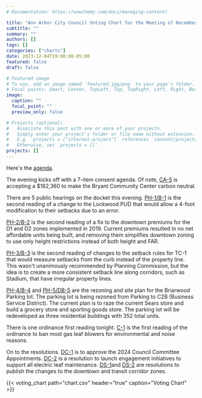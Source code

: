 ```yaml
---
# Documentation: https://wowchemy.com/docs/managing-content/

title: "Ann Arbor City Council Voting Chart for the Meeting of December 4, 2023"
subtitle: ""
summary: ""
authors: []
tags: []
categories: ["charts"]
date: 2023-12-04T19:00:00-05:00
featured: false
draft: false

# Featured image
# To use, add an image named `featured.jpg/png` to your page's folder.
# Focal points: Smart, Center, TopLeft, Top, TopRight, Left, Right, BottomLeft, Bottom, BottomRight.
image:
  caption: ""
  focal_point: ""
  preview_only: false

# Projects (optional).
#   Associate this post with one or more of your projects.
#   Simply enter your project's folder or file name without extension.
#   E.g. `projects = ["internal-project"]` references `content/project/deep-learning/index.md`.
#   Otherwise, set `projects = []`.
projects: []
---
```


Here's the [agenda](https://a2gov.legistar.com/MeetingDetail.aspx?ID=1062186&GUID=E4F826E3-059E-4EBB-B09E-BBF7D4E4FBA8&Options=&Search=).

The evening kicks off with a 7-item consent agenda. Of note, [CA-5](https://a2gov.legistar.com/LegislationDetail.aspx?ID=6430466&GUID=4943203F-DFEE-43CC-BD7A-3B6E873ADDA8&Options=&Search=) is accepting a $182,360 to make the Bryant Community Center carbon neutral.

There are 5 public hearings on the docket this evening. [PH-1/B-1](https://a2gov.legistar.com/LegislationDetail.aspx?ID=6393397&GUID=0A7A0C42-23B7-498D-8958-497684B6C938&Options=&Search=) is the second reading of a change to the Lockwood PUD that would allow a 4-foot modification to their setbacks due to an error.

[PH-2/B-2](https://a2gov.legistar.com/LegislationDetail.aspx?ID=6393398&GUID=EECA0B9F-3593-4CD4-B080-55614B761C83&Options=&Search=) is the second reading of a fix to the downtown premiums for the D1 and D2 zones implemented in 2019. Current premiums resulted in no net affordable units being built, and removing them simplifies downtown zoning to use only height restrictions instead of both height and FAR.

[PH-3/B-3](https://a2gov.legistar.com/LegislationDetail.aspx?ID=6393399&GUID=0A64E817-8471-4AC5-A8C3-68FA299DEFB0&Options=&Search=) is the second reading of changes to the setback rules for TC-1 that would measure setbacks from the curb instead of the property line. This wasn't unanimously recommended by Planning Commission, but the idea is to create a more consistent setback line along corridors, such as Stadium, that have irregular property lines.

[PH-4/B-4](https://a2gov.legistar.com/LegislationDetail.aspx?ID=6393400&GUID=8E2B562A-B0F8-4F01-90E1-28BFF2BC4104&Options=&Search=) and [PH-5/DB-5](https://a2gov.legistar.com/LegislationDetail.aspx?ID=6430463&GUID=3FC3EF98-B859-407E-8A6F-09ED399EBDB9&Options=&Search=) are the rezoning and site plan for the Briarwood Parking lot. The parking lot is being rezoned from Parking to C2B (Business Service District). The current plan is to raze the current Sears store and build a grocery store and sporting goods store. The parking lot will be redeveloped as three residential buildings with 352 total units.

There is one ordinance first reading tonight. [C-1](https://a2gov.legistar.com/MeetingDetail.aspx?ID=1062186&GUID=E4F826E3-059E-4EBB-B09E-BBF7D4E4FBA8&Options=&Search=) is the first reading of the ordinance to ban most gas leaf blowers for environmental and noise reasons.

On to the resolutions. [DC-1](https://a2gov.legistar.com/LegislationDetail.aspx?ID=6434097&GUID=16D195F1-0E42-4016-975D-A1F002EE45DA&Options=&Search=) is to approve the 2024 Council Committee Appointments. [DC-2](https://a2gov.legistar.com/LegislationDetail.aspx?ID=6440495&GUID=851E1827-40D7-44D1-98F9-8A22FF7F32C4&Options=&Search=) is a resolution to launch engagement initiatives to support all electric leaf maintenance. [DS-1](https://a2gov.legistar.com/LegislationDetail.aspx?ID=6430456&GUID=1F119E6D-DE31-41EA-90FB-8ADD4845C20C&Options=&Search=)and [DS-2](https://a2gov.legistar.com/LegislationDetail.aspx?ID=6430457&GUID=BEF36A2E-5E19-439C-8421-FB46004814BE&Options=&Search=) are resolutions to publish the changes to the downtown and transit corridor zones.

{{< voting_chart path="chart.csv" header="true" caption="Voting Chart" >}}
